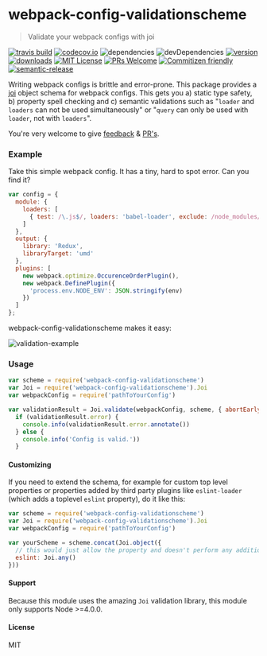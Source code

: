 # webpack-config-validationscheme

 > Validate your webpack configs with joi

[![travis build](https://img.shields.io/travis/js-dxtools/webpack-config-validationscheme.svg?style=flat-square)](https://travis-ci.org/js-dxtools/webpack-config-validationscheme)
[![codecov.io](https://img.shields.io/codecov/c/github/js-dxtools/webpack-config-validationscheme.svg?style=flat-square)](https://codecov.io/github/js-dxtools/webpack-config-validationscheme?branch=master)
![dependencies](https://img.shields.io/david/js-dxtools/webpack-config-validationscheme.svg?style=flat-square)
![devDependencies](https://img.shields.io/david/dev/js-dxtools/webpack-config-validationscheme.svg?style=flat-square)
[![version](https://img.shields.io/npm/v/webpack-config-validationscheme.svg?style=flat-square)](http://npm.im/webpack-config-validationscheme)
[![downloads](https://img.shields.io/npm/dm/webpack-config-validationscheme.svg?style=flat-square)](http://npm-stat.com/charts.html?package=webpack-validator&from=2015-08-01)
[![MIT License](https://img.shields.io/npm/l/webpack-config-validationscheme.svg?style=flat-square)](http://opensource.org/licenses/MIT)
[![PRs Welcome](https://img.shields.io/badge/PRs-welcome-brightgreen.svg?style=flat-square)](http://makeapullrequest.com)
[![Commitizen friendly](https://img.shields.io/badge/commitizen-friendly-brightgreen.svg?style=flat-square)](http://commitizen.github.io/cz-cli/)
[![semantic-release](https://img.shields.io/badge/%20%20%F0%9F%93%A6%F0%9F%9A%80-semantic--release-e10079.svg?style=flat-square)](https://github.com/semantic-release/semantic-release)

Writing webpack configs is brittle and error-prone. This package provides a [joi](https://github.com/hapijs/joi) object schema for webpack configs. This gets you a) static type safety, b) property spell checking and c) semantic validations such as "`loader` and `loaders` can not be used simultaneously" or "`query` can only be used with `loader`, not with `loaders`".

You're very welcome to give [feedback](https://github.com/js-dxtools/webpack-config-validationscheme/issues) & [PR's](https://github.com/js-dxtools/webpack-config-validationscheme).

### Example
Take this simple webpack config. It has a tiny, hard to spot error. Can you find it?
```js
var config = {
  module: {
    loaders: [
      { test: /\.js$/, loaders: 'babel-loader', exclude: /node_modules/ }
    ]
  },
  output: {
    library: 'Redux',
    libraryTarget: 'umd'
  },
  plugins: [
    new webpack.optimize.OccurenceOrderPlugin(),
    new webpack.DefinePlugin({
      'process.env.NODE_ENV': JSON.stringify(env)
    })
  ]
};
```

webpack-config-validationscheme makes it easy:

![validation-example](https://cloud.githubusercontent.com/assets/3755413/14134087/b3279738-f654-11e5-9752-367b01ac123d.png)

### Usage
```js
var scheme = require('webpack-config-validationscheme')
var Joi = require('webpack-config-validationscheme').Joi
var webpackConfig = require('pathToYourConfig')

var validationResult = Joi.validate(webpackConfig, scheme, { abortEarly: false })
  if (validationResult.error) {
    console.info(validationResult.error.annotate())
  } else {
    console.info('Config is valid.'))
  }
```

#### Customizing
If you need to extend the schema, for example for custom top level properties or properties added by third party plugins like `eslint-loader` (which adds a toplevel `eslint` property), do it like this:

```js
var scheme = require('webpack-config-validationscheme')
var Joi = require('webpack-config-validationscheme').Joi
var webpackConfig = require('pathToYourConfig')

var yourScheme = scheme.concat(Joi.object({
  // this would just allow the property and doesn't perform any additional validation
  eslint: Joi.any()
}))
```

#### Support
Because this module uses the amazing `Joi` validation library, this module only supports Node >=4.0.0.

#### License
MIT
